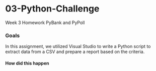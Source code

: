 # 03-Python-Challenge
Week 3 Homework PyBank and PyPoll

### Goals
In this assignment, we utilized Visual Studio to write a Python script to extract data from a CSV and prepare a report based on the criteria. 

#### How did this happen